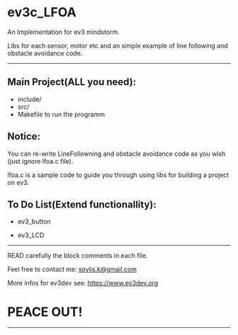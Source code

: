 # ev3c_LFOA

An Implementation for ev3 mindstorm.

Libs for each sensor, motor etc and an simple example of line following and obstacle avoidance code.

---------------------------------------------------------------------------------------------
Main Project(ALL you need):
---------------------------
 * include/
 * src/
 * Makefile
 to run the programm

Notice:
-------
You can re-write LineFollowning and obstacle avoidance code as you wish (just ignore lfoa.c file).

lfoa.c is a sample code to guide you through using libs for building a project on ev3.

To Do List(Extend functionallity):
-----------
 * ev3_button

 * ev3_LCD

______________________________________________
READ carefully the block comments in each file.

Feel free to contact me: soylis.k@gmail.com

More infos for ev3dev see: https://www.ev3dev.org

# PEACE OUT!
---------------------------------------------------------------------------------------------
